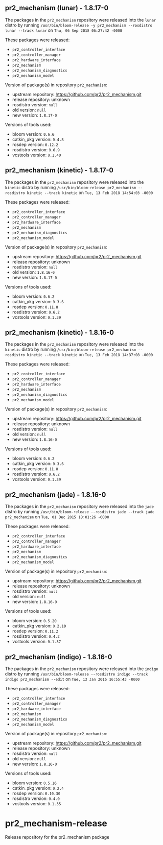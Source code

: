 ## pr2_mechanism (lunar) - 1.8.17-0

The packages in the `pr2_mechanism` repository were released into the `lunar` distro by running `/usr/bin/bloom-release -y pr2_mechanism --rosdistro lunar --track lunar` on `Thu, 06 Sep 2018 06:27:42 -0000`

These packages were released:
- `pr2_controller_interface`
- `pr2_controller_manager`
- `pr2_hardware_interface`
- `pr2_mechanism`
- `pr2_mechanism_diagnostics`
- `pr2_mechanism_model`

Version of package(s) in repository `pr2_mechanism`:

- upstream repository: https://github.com/pr2/pr2_mechanism.git
- release repository: unknown
- rosdistro version: `null`
- old version: `null`
- new version: `1.8.17-0`

Versions of tools used:

- bloom version: `0.6.6`
- catkin_pkg version: `0.4.8`
- rosdep version: `0.12.2`
- rosdistro version: `0.6.9`
- vcstools version: `0.1.40`


## pr2_mechanism (kinetic) - 1.8.17-0

The packages in the `pr2_mechanism` repository were released into the `kinetic` distro by running `/usr/bin/bloom-release pr2_mechanism --rosdistro kinetic --track kinetic` on `Tue, 13 Feb 2018 14:54:03 -0000`

These packages were released:
- `pr2_controller_interface`
- `pr2_controller_manager`
- `pr2_hardware_interface`
- `pr2_mechanism`
- `pr2_mechanism_diagnostics`
- `pr2_mechanism_model`

Version of package(s) in repository `pr2_mechanism`:

- upstream repository: https://github.com/pr2/pr2_mechanism.git
- release repository: unknown
- rosdistro version: `null`
- old version: `1.8.16-0`
- new version: `1.8.17-0`

Versions of tools used:

- bloom version: `0.6.2`
- catkin_pkg version: `0.3.6`
- rosdep version: `0.11.8`
- rosdistro version: `0.6.2`
- vcstools version: `0.1.39`


## pr2_mechanism (kinetic) - 1.8.16-0

The packages in the `pr2_mechanism` repository were released into the `kinetic` distro by running `/usr/bin/bloom-release pr2_mechanism --rosdistro kinetic --track kinetic` on `Tue, 13 Feb 2018 14:37:08 -0000`

These packages were released:
- `pr2_controller_interface`
- `pr2_controller_manager`
- `pr2_hardware_interface`
- `pr2_mechanism`
- `pr2_mechanism_diagnostics`
- `pr2_mechanism_model`

Version of package(s) in repository `pr2_mechanism`:

- upstream repository: https://github.com/pr2/pr2_mechanism.git
- release repository: unknown
- rosdistro version: `null`
- old version: `null`
- new version: `1.8.16-0`

Versions of tools used:

- bloom version: `0.6.2`
- catkin_pkg version: `0.3.6`
- rosdep version: `0.11.8`
- rosdistro version: `0.6.2`
- vcstools version: `0.1.39`


## pr2_mechanism (jade) - 1.8.16-0

The packages in the `pr2_mechanism` repository were released into the `jade` distro by running `/usr/bin/bloom-release --rosdistro jade --track jade pr2_mechanism` on `Tue, 01 Dec 2015 18:01:26 -0000`

These packages were released:
- `pr2_controller_interface`
- `pr2_controller_manager`
- `pr2_hardware_interface`
- `pr2_mechanism`
- `pr2_mechanism_diagnostics`
- `pr2_mechanism_model`

Version of package(s) in repository `pr2_mechanism`:
- upstream repository: https://github.com/pr2/pr2_mechanism.git
- release repository: unknown
- rosdistro version: `null`
- old version: `null`
- new version: `1.8.16-0`

Versions of tools used:
- bloom version: `0.5.20`
- catkin_pkg version: `0.2.10`
- rosdep version: `0.11.2`
- rosdistro version: `0.4.2`
- vcstools version: `0.1.37`


## pr2_mechanism (indigo) - 1.8.16-0

The packages in the `pr2_mechanism` repository were released into the `indigo` distro by running `/usr/bin/bloom-release --rosdistro indigo --track indigo pr2_mechanism --edit` on `Tue, 13 Jan 2015 16:55:43 -0000`

These packages were released:
- `pr2_controller_interface`
- `pr2_controller_manager`
- `pr2_hardware_interface`
- `pr2_mechanism`
- `pr2_mechanism_diagnostics`
- `pr2_mechanism_model`

Version of package(s) in repository `pr2_mechanism`:
- upstream repository: https://github.com/pr2/pr2_mechanism.git
- release repository: unknown
- rosdistro version: `null`
- old version: `null`
- new version: `1.8.16-0`

Versions of tools used:
- bloom version: `0.5.16`
- catkin_pkg version: `0.2.4`
- rosdep version: `0.10.30`
- rosdistro version: `0.4.0`
- vcstools version: `0.1.35`


pr2_mechanism-release
=====================

Release repository for the pr2_mechanism package
